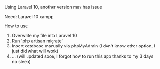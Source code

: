 Using Laravel 10, another version may has issue

Need:
Laravel 10
xampp


How to use:

1. Overwrite my file into Laravel 10
2. Run 'php artisan migrate'
3. Insert database manually via phpMyAdmin (I don't know other option, I just did what will work)
4. ... (will updated soon, I forgot how to run this app thanks to my 3 days no sleep)
